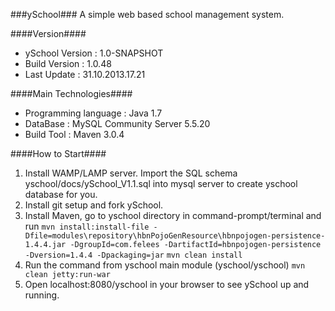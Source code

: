 ###ySchool###
A simple web based school management system.

####Version####

* ySchool Version : 1.0-SNAPSHOT
* Build Version   : 1.0.48
* Last Update     : 31.10.2013.17.21

####Main Technologies####

* Programming language    : Java 1.7
* DataBase                : MySQL Community Server 5.5.20
* Build Tool              : Maven 3.0.4


####How to Start####

1. Install WAMP/LAMP server.
   Import the SQL schema yschool/docs/ySchool_V1.1.sql into mysql server to create yschool database for you.
2. Install git setup and fork ySchool.
3. Install Maven, go to yschool directory in command-prompt/terminal and run 
   ```mvn install:install-file -Dfile=modules\repository\hbnPojoGenResource\hbnpojogen-persistence-1.4.4.jar -DgroupId=com.felees -DartifactId=hbnpojogen-persistence -Dversion=1.4.4 -Dpackaging=jar```
   ```mvn clean install```
4. Run the command from yschool main module (yschool/yschool)
   ```mvn clean jetty:run-war``` 
5. Open localhost:8080/yschool in your browser to see ySchool up and running.
